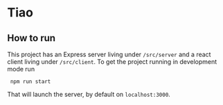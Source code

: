 # Tiao

## How to run

This project has an Express server living under `/src/server` and a react client living under `/src/client`.
To get the project running in development mode run

```
 npm run start
```

That will launch the server, by default on `localhost:3000`.
